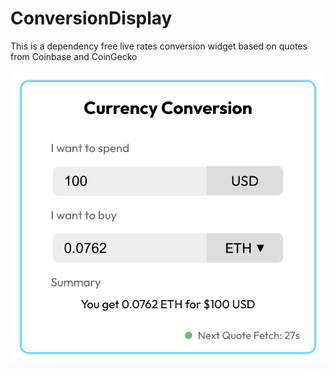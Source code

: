 # ConversionDisplay

This is a dependency free live rates conversion widget based on quotes from Coinbase and CoinGecko

![Preview](https://github.com/gtr32x/ConversionDisplay/blob/master/public/preview.jpg)
